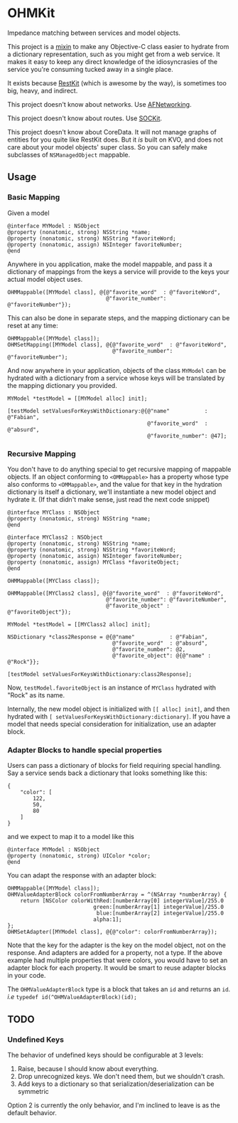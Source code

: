 # OHMKit

Impedance matching between services and model objects.

This project is a [mixin](http://en.wikipedia.org/wiki/Mixin) to make any Objective-C class easier to hydrate from a dictionary representation, such as you might get from a web service. It makes it easy to keep any direct knowledge of the idiosyncrasies of the service you're consuming tucked away in a single place.

It exists because [RestKit](https://github.com/RestKit/RestKit) (which is awesome by the way), is sometimes too big, heavy, and indirect.

This project doesn't know about networks. Use [AFNetworking](https://github.com/AFNetworking/AFNetworking).

This project doesn't know about routes. Use [SOCKit](https://github.com/jverkoey/sockit).

This project doesn't know about CoreData. It will not manage graphs of entities for you quite like RestKit does. But it *is* built on KVO, and does not care about your model objects' super class. So you can safely make subclasses of `NSManagedObject` mappable.

## Usage

### Basic Mapping

Given a model

```
@interface MYModel : NSObject
@property (nonatomic, strong) NSString *name;
@property (nonatomic, strong) NSString *favoriteWord;
@property (nonatomic, assign) NSInteger favoriteNumber;
@end
```

Anywhere in you application, make the model mappable, and pass it a dictionary of mappings from the keys a service will provide to the keys your actual model object uses. 

```
OHMMappable([MYModel class], @{@"favorite_word"  : @"favoriteWord",
                               @"favorite_number": @"favoriteNumber"});
```

This can also be done in separate steps, and the mapping dictionary can be reset at any time:

```
OHMMappable([MYModel class]);
OHMSetMapping([MYModel class], @{@"favorite_word"  : @"favoriteWord",
                                 @"favorite_number": @"favoriteNumber");
```
	
And now anywhere in your application, objects of the class `MYModel` can be hydrated with a dictionary from a service whose keys will be translated by the mapping dictionary you provided.

```
MYModel *testModel = [[MYModel alloc] init];

[testModel setValuesForKeysWithDictionary:@{@"name"           : @"Fabian",
                                            @"favorite_word"  : @"absurd",
                                            @"favorite_number": @47];
```

### Recursive Mapping

You don't have to do anything special to get recursive mapping of mappable objects. If an object conforming to `<OMMappable>` has a property whose type also conforms to `<OMMappable>`, and the value for that key in the hydration dictionary is itself a dictionary, we'll instantiate a new model object and hydrate it. (If that didn't make sense, just read the next code snippet)

```
@interface MYClass : NSObject
@property (nonatomic, strong) NSString *name;
@end

@interface MYClass2 : NSObject
@property (nonatomic, strong) NSString *name;
@property (nonatomic, strong) NSString *favoriteWord;
@property (nonatomic, assign) NSInteger favoriteNumber;
@property (nonatomic, assign) MYClass *favoriteObject;
@end

OHMMappable([MYClass class]);

OHMMappable([MYClass2 class], @{@"favorite_word"  : @"favoriteWord", 
                               @"favorite_number": @"favoriteNumber", 
                               @"favorite_object" : @"favoriteObject"});

MYModel *testModel = [[MYClass2 alloc] init];
                             
NSDictionary *class2Response = @{@"name"           : @"Fabian", 
                                 @"favorite_word"  : @"absurd", 
                                 @"favorite_number": @2, 
                                 @"favorite_object": @{@"name" : @"Rock"}};

[testModel setValuesForKeysWithDictionary:class2Response];
```

Now, `testModel.favoriteObject` is an instance of `MYClass` hydrated with "Rock" as its name.

Internally, the new model object is initialized with `[[ alloc] init]`, and then hydrated with `[ setValuesForKeysWithDictionary:dictionary]`. If you have a model that needs special consideration for initialization, use an adapter block.

### Adapter Blocks to handle special properties

Users can pass a dictionary of blocks for field requiring special handling. Say a service sends back a dictionary that looks something like this:

```
{
    "color": [
        122,
        50,
        80
    ]
}
```

and we expect to map it to a model like this

```
@interface MYModel : NSObject
@property (nonatomic, strong) UIColor *color;
@end
```

You can adapt the response with an adapter block:

```	
OHMMappable([MYModel class]);
OHMValueAdapterBlock colorFromNumberArray = ^(NSArray *numberArray) {
    return [NSColor colorWithRed:[numberArray[0] integerValue]/255.0
                           green:[numberArray[1] integerValue]/255.0
                            blue:[numberArray[2] integerValue]/255.0
                           alpha:1];
};
OHMSetAdapter([MYModel class], @{@"color": colorFromNumberArray});
```

Note that the key for the adapter is the key on the model object, not on the response. And adapters are added for a property, not a type. If the above example had multiple properties that were colors, you would have to set an adapter block for each property. It would be smart to reuse adapter blocks in your code.

The `OHMValueAdapterBlock` type is a block that takes an `id` and returns an `id`. *i.e* `typedef id(^OHMValueAdapterBlock)(id);`


## TODO

### Undefined Keys

The behavior of undefined keys should be configurable at 3 levels:

1. Raise, because I should know about everything.
2. Drop unrecognized keys. We don't need them, but we shouldn't crash.
3. Add keys to a dictionary so that serialization/deserialization can be symmetric

Option 2 is currently the only behavior, and I'm inclined to leave is as the default behavior.

